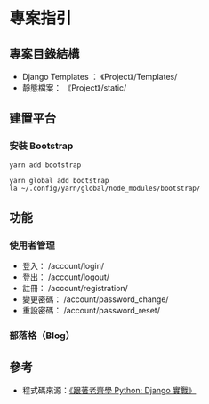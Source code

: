 # 專案指引

## 專案目錄結構

 - Django Templates ： 《Project》/Templates/
 - 靜態檔案： 《Project》/static/

## 建置平台

### 安裝 Bootstrap

 ```
 yarn add bootstrap
 ```

 ```
 yarn global add bootstrap
 la ~/.config/yarn/global/node_modules/bootstrap/
 ```

## 功能

### 使用者管理

 - 登入： /account/login/
 - 登出： /account/logout/
 - 註冊： /account/registration/
 - 變更密碼： /account/password_change/
 - 重設密碼： /account/password_reset/

### 部落格（Blog）

## 參考

 - 程式碼來源：[《跟著老齊學 Python: Django 實戰》](https://github.com/qiwsir/DjangoPracticeProject)
